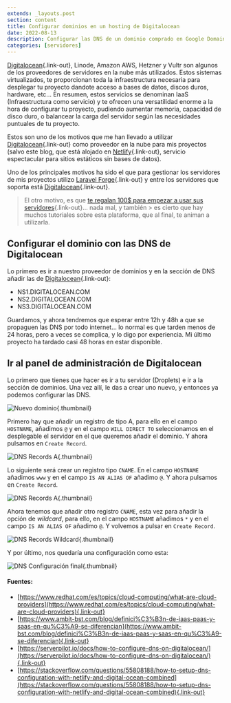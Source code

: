 ```yaml
---
extends: _layouts.post
section: content
title: Configurar dominios en un hosting de Digitalocean
date: 2022-08-13
description: Configurar las DNS de un dominio comprado en Google Domains en el proveedor de alojamiento web Digitalocean. Configuración de los diferentes DNS que hay que crear y distribuir.
categories: [servidores]
---
```


[Digitalocean](https://m.do.co/c/507d909fac29){.link-out}, Linode, Amazon AWS, Hetzner y Vultr son algunos de los proveedores de servidores en la nube más utilizados. Estos sistemas virtualizados, te proporcionan toda la infraestructura necesaria para desplegar tu proyecto dandote acceso a bases de datos, discos duros, hardware, etc... En resumen, estos servicios se denominan IaaS (Infraestructura como servicio) y te ofrecen una versatilidad enorme a la hora de configurar tu proyecto, pudiendo aumentar memoria, capacidad de disco duro, o balancear la carga del servidor según las necesidades puntuales de tu proyecto.

Estos son uno de los motivos que me han llevado a utilizar [Digitalocean](https://m.do.co/c/507d909fac29){.link-out} como proveedor en la nube para mis proyectos (salvo este blog, que está alojado en [Netlify](https://www.netlify.com/){.link-out}, servicio espectacular para sitios estáticos sin bases de datos). 

Uno de los principales motivos ha sido el que para gestionar los servidores de mis proyectos utilizo [Laravel Forge](https://forge.laravel.com/){.link-out} y entre los servidores que soporta está [Digitalocean](https://m.do.co/c/507d909fac29){.link-out}.

> El otro motivo, es que [te regalan 100$ para empezar a usar sus servidores](https://m.do.co/c/507d909fac29){.link-out}... nada mal, y también > es cierto que hay muchos tutoriales sobre esta plataforma, que al final, te animan a utilizarla.

## Configurar el dominio con las DNS de Digitalocean 

Lo primero es ir a nuestro proveedor de dominios y en la sección de DNS añadir las de [Digitalocean](https://m.do.co/c/507d909fac29){.link-out}:

- NS1.DIGITALOCEAN.COM
- NS2.DIGITALOCEAN.COM
- NS3.DIGITALOCEAN.COM

Guardamos, y ahora tendremos que esperar entre 12h y 48h a que se propaguen las DNS por todo internet... lo normal es que tarden menos de 24 horas, pero a veces se complica, y lo digo por experiencia. Mi último proyecto ha tardado casi 48 horas en estar disponible.

## Ir al panel de administración de Digitalocean

Lo primero que tienes que hacer es ir a tu servidor (Droplets) e ir a la sección de dominios. Una vez allí, le das a crear uno nuevo, y entonces ya podemos configurar las DNS.

![Nuevo dominio](../../../assets/img/posts/dns/new-domain.png){.thumbnail}

Primero hay que añadir un registro de tipo A, para ello en el campo `HOSTNAME`, añadimos `@` y en el campo `WILL DIRECT TO` seleccionamos en el desplegable el servidor en el que queremos añadir el dominio. Y ahora pulsamos en `Create Record`.

![DNS Records A](../../../assets/img/posts/dns/a-record.png){.thumbnail}

Lo siguiente será crear un registro tipo `CNAME`. En el campo `HOSTNAME` añadimos `www` y en el campo `IS AN ALIAS OF` añadimo `@`. Y ahora pulsamos en `Create Record`.

![DNS Records A](../../../assets/img/posts/dns/cname-record.png){.thumbnail}

Ahora tenemos que añadir otro registro `CNAME`, esta vez para añadir la opción de *wildcard*, para ello, en el campo `HOSTNAME` añadimos `*` y en el campo `IS AN ALIAS OF` añadimo `@`. Y volvemos a pulsar en `Create Record`.

![DNS Records Wildcard](../../../assets/img/posts/dns/wildcard-record.png){.thumbnail}

Y por último, nos quedaría una configuración como esta:

![DNS Configuración final](../../../assets/img/posts/dns/final.png){.thumbnail}

#### Fuentes:

- [https://www.redhat.com/es/topics/cloud-computing/what-are-cloud-providers](https://www.redhat.com/es/topics/cloud-computing/what-are-cloud-providers){.link-out}
- [https://www.ambit-bst.com/blog/definici%C3%B3n-de-iaas-paas-y-saas-en-qu%C3%A9-se-diferencian](https://www.ambit-bst.com/blog/definici%C3%B3n-de-iaas-paas-y-saas-en-qu%C3%A9-se-diferencian){.link-out}
- [https://serverpilot.io/docs/how-to-configure-dns-on-digitalocean/](https://serverpilot.io/docs/how-to-configure-dns-on-digitalocean/){.link-out}
- [https://stackoverflow.com/questions/55808188/how-to-setup-dns-configuration-with-netlify-and-digital-ocean-combined](https://stackoverflow.com/questions/55808188/how-to-setup-dns-configuration-with-netlify-and-digital-ocean-combined){.link-out}